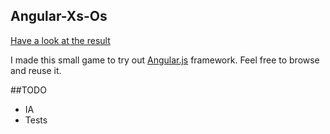 ## Angular-Xs-Os

[Have a look at the result](http://cedias.github.com/Angular-Xs-Os)

I made this small game to try out [Angular.js](http://angularjs.org/) framework. Feel free to browse and reuse it.


##TODO
- IA
- Tests


